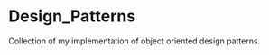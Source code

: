 Design_Patterns
===============

Collection of my implementation of object oriented design patterns.  